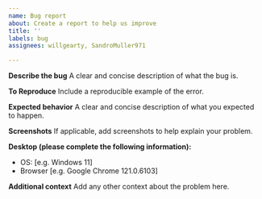 ```yaml
---
name: Bug report
about: Create a report to help us improve
title: ''
labels: bug
assignees: willgearty, SandroMuller971

---
```


**Describe the bug**
A clear and concise description of what the bug is.

**To Reproduce**
Include a reproducible example of the error.

**Expected behavior**
A clear and concise description of what you expected to happen.

**Screenshots**
If applicable, add screenshots to help explain your problem.

**Desktop (please complete the following information):**
 - OS: [e.g. Windows 11]
 - Browser [e.g. Google Chrome 121.0.6103]

**Additional context**
Add any other context about the problem here.